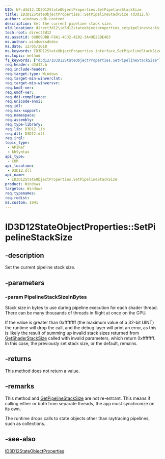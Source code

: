 ```yaml
---
UID: NF:d3d12.ID3D12StateObjectProperties.SetPipelineStackSize
title: ID3D12StateObjectProperties::SetPipelineStackSize (d3d12.h)
author: windows-sdk-content
description: Set the current pipeline stack size.
old-location: direct3d12\id3d12stateobjectproperties_setpipelinestacksize.htm
tech.root: direct3d12
ms.assetid: 0BB69DBB-F8A1-4C32-AE82-3A49E2E0E4B3
ms.author: windowssdkdev
ms.date: 12/05/2018
ms.keywords: ID3D12StateObjectProperties interface,SetPipelineStackSize method, ID3D12StateObjectProperties.SetPipelineStackSize, ID3D12StateObjectProperties::SetPipelineStackSize, SetPipelineStackSize, SetPipelineStackSize method, SetPipelineStackSize method,ID3D12StateObjectProperties interface, d3d12/ID3D12StateObjectProperties::SetPipelineStackSize, direct3d12.id3d12stateobjectproperties_setpipelinestacksize
ms.topic: method
f1_keywords: ["d3d12/ID3D12StateObjectProperties.SetPipelineStackSize"]
req.header: d3d12.h
req.include-header: 
req.target-type: Windows
req.target-min-winverclnt: 
req.target-min-winversvr: 
req.kmdf-ver: 
req.umdf-ver: 
req.ddi-compliance: 
req.unicode-ansi: 
req.idl: 
req.max-support: 
req.namespace: 
req.assembly: 
req.type-library: 
req.lib: D3D12.lib
req.dll: D3D12.dll
req.irql: 
topic_type:
 - APIRef
 - kbSyntax
api_type:
 - COM
api_location:
 - D3D12.dll
api_name:
 - ID3D12StateObjectProperties.SetPipelineStackSize
product: Windows
targetos: Windows
req.typenames: 
req.redist: 
ms.custom: 19H1
---
```


# ID3D12StateObjectProperties::SetPipelineStackSize


## -description


Set the current pipeline stack size.  


## -parameters




### -param PipelineStackSizeInBytes

Stack size in bytes to use during pipeline execution for each shader thread. There can be many thousands of threads in flight at once on the GPU.

If the value is greater than 0xffffffff (the maximum value of a 32-bit UINT) the runtime will drop the call, and the debug layer will print an error, as this is likely the result of summing up invalid stack sizes returned from <a href="http://docs.microsoft.com/windows/desktop/api/d3d12/nf-d3d12-id3d12stateobjectproperties-getshaderstacksize">GetShaderStackSize</a> called with invalid parameters, which return 0xffffffff.  In this case, the previously set stack size, or the default, remains.


## -returns



This method does not return a value.




## -remarks



This method and <a href="http://docs.microsoft.com/windows/desktop/api/d3d12/nf-d3d12-id3d12stateobjectproperties-getpipelinestacksize">GetPipelineStackSize</a> are not re-entrant.  This means if calling either or both from separate threads, the app must synchronize on its own.

The runtime drops calls to state objects other than raytracing pipelines, such as collections.




## -see-also




<a href="https://msdn.microsoft.com/en-us/library/Mt847466(v=VS.85).aspx">ID3D12StateObjectProperties</a>
 

 

